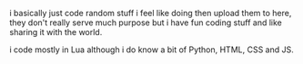 i basically just code random stuff i feel like doing then upload them to here, they don't really serve
much purpose but i have fun coding stuff and like sharing it with the world.

i code mostly in Lua although i do know a bit of Python, HTML, CSS and JS.
